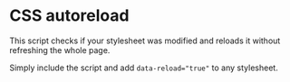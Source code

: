 # CSS autoreload

This script checks if your stylesheet was modified and reloads it without refreshing the whole page.

Simply include the script and add `data-reload="true"` to any stylesheet.
